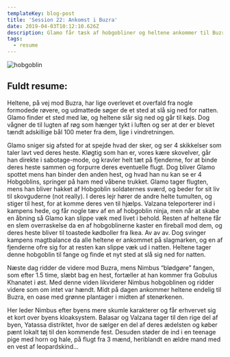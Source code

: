 ```yaml
---
templateKey: blog-post
title: 'Session 22: Ankomst i Buzra'
date: 2019-04-03T10:12:10.626Z
description: Glamo får tæsk af hobgobliner og heltene ankommer til Buzra.
tags:
  - resume
---
```

![hobgoblin](/img/hobgoblin.jpg)

## Fuldt resume:

Heltene, på vej mod Buzra, har lige overlevet et overfald fra nogle formodede røvere, og udmattede søger de et sted at slå sig ned for natten. Glamo finder et sted med læ, og heltene slår sig ned og går til køjs. Dog vågner de til lugten af røg som hænger tykt i luften og ser at der er blevet tændt adskillige bål 100 meter fra dem, lige i vindretningen.

Glamo sniger sig afsted for at spejde hvad der sker, og ser 4 skikkelser som taler lavt ved deres heste. Kløgtig som han er, vores kære skovelver, går han direkte i sabotage-mode, og kravler helt tæt på fjenderne, for at binde deres heste sammen og forpurre deres eventuelle flugt. Dog bliver Glamo spottet mens han binder den anden hest, og hvad han nu kan se er 4 Hobgoblins, springer på ham med våbene trukket. Glamo tager flugten, mens han bliver hakket af Hobgoblin soldaternes sværd, og beder for sit liv til skovguderne (not really). I deres lejr hører de andre helte tumulten, og stiger til hest, for at komme deres ven til hjælps. Valzana teleporterer ind i kampens hede, og får nogle tæv af en af hobgoblin ninja, men når at skabe en åbning så Glamo kan slippe væk med livet i behold. Resten af heltene får en slem overraskelse da en af hobgoblinerne kaster en fireball mod dem, og deres heste bliver til toastede kødboller fra Ikea. Av av av. Dog svinger kampens magtbalance da alle heltene er ankommet på slagmarken, og en af fjenderne ofre sig for at resten kan slippe væk ud i natten. Heltene tager denne hobgoblin til fange og finde et nyt sted at slå sig ned for natten.

Næste dag ridder de videre mod Buzra, mens Nimbus “blødgøre” fangen, som efter 1.5 time, slæbt bag en hest, fortæller at han kommer fra Gobulus Khanatet i øst. Med denne viden likviderer Nimbus hobgoblinen og ridder videre som om intet var hændt.
Midt på dagen ankommer heltene endelig til Buzra, en oase med grønne plantager i midten af stenørkenen.

Her leder Nimbus efter byens mere skumle karakterer og får erhvervet sig et kort over byens kloaksystem. Balasar og Valzana tager til den rige del af byen, Yatassa distriktet, hvor de sælger en del af deres ædelsten og køber pænt lokalt tøj til den kommende fest. Desuden støder de ind i en teenage pige med horn og hale, på flugt fra 3 mænd, heriblandt en ældre mand med en vest af leopardskind…
